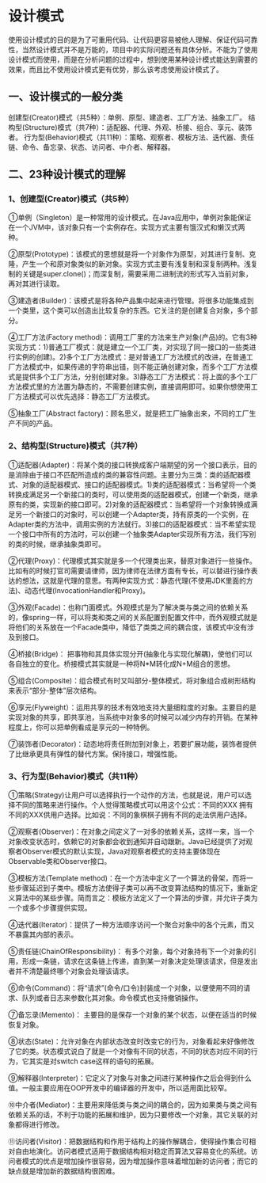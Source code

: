 # 设计模式

使用设计模式的目的是为了可重用代码、让代码更容易被他人理解、保证代码可靠性，当然设计模式并不是万能的，项目中的实际问题还有具体分析。不能为了使用设计模式而使用，而是在分析问题的过程中，想到使用某种设计模式能达到需要的效果，而且比不使用设计模式更有优势，那么该考虑使用设计模式了。

## 一、设计模式的一般分类
创建型(Creator)模式（共5种）：单例、原型、建造者、工厂方法、抽象工厂。
结构型(Structure)模式（共7种）：适配器、代理、外观、桥接、组合、享元、装饰者。
行为型(Behavior)模式（共11种）：策略、观察者、模板方法、迭代器、责任链、命令、备忘录、状态、访问者、中介者、解释器。

## 二、23种设计模式的理解

### 1、创建型(Creator)模式（共5种）

①单例（Singleton）是一种常用的设计模式。在Java应用中，单例对象能保证在一个JVM中，该对象只有一个实例存在。实现方式主要有饿汉式和懒汉式两种。

②原型(Prototype)：该模式的思想就是将一个对象作为原型，对其进行复制、克隆，产生一个和原对象类似的新对象。实现方式主要有浅复制和深复制两种。浅复制的关键是super.clone()；而深复制，需要采用二进制流的形式写入当前对象，再对其进行读取。

③建造者(Builder)：该模式是将各种产品集中起来进行管理。将很多功能集成到一个类里，这个类可以创造出比较复杂的东西。它关注的是创建复合对象，多个部分。

④工厂方法(Factory method)：调用工厂里的方法来生产对象(产品)的。它有3种实现方式：1)普通工厂模式：就是建立一个工厂类，对实现了同一接口的一些类进行实例的创建)。2)多个工厂方法模式：是对普通工厂方法模式的改进，在普通工厂方法模式中，如果传递的字符串出错，则不能正确创建对象，而多个工厂方法模式是提供多个工厂方法，分别创建对象。3)静态工厂方法模式：将上面的多个工厂方法模式里的方法置为静态的，不需要创建实例，直接调用即可。如果你想使用工厂方法模式可以优先选择：静态工厂方法模式。

⑤抽象工厂(Abstract factory)：顾名思义，就是把工厂抽象出来，不同的工厂生产不同的产品。

### 2、结构型(Structure)模式（共7种）

①适配器(Adapter)：将某个类的接口转换成客户端期望的另一个接口表示，目的是消除由于接口不匹配所造成的类的兼容性问题。主要分为三类：类的适配器模式、对象的适配器模式、接口的适配器模式。1)类的适配器模式：当希望将一个类转换成满足另一个新接口的类时，可以使用类的适配器模式，创建一个新类，继承原有的类，实现新的接口即可。2)对象的适配器模式：当希望将一个对象转换成满足另一个新接口的对象时，可以创建一个Adapter类，持有原类的一个实例，在Adapter类的方法中，调用实例的方法就行。3)接口的适配器模式：当不希望实现一个接口中所有的方法时，可以创建一个抽象类Adapter实现所有方法，我们写别的类的时候，继承抽象类即可。

②代理(Proxy)：代理模式其实就是多一个代理类出来，替原对象进行一些操作。比如有的时候打官司需要请律师，因为律师在法律方面有专长，可以替进行操作表达的想法，这就是代理的意思。有两种实现方式：静态代理(不使用JDK里面的方法)、动态代理(InvocationHandler和Proxy)。

③外观(Facade)：也称门面模式。外观模式是为了解决类与类之间的依赖关系的，像spring一样，可以将类和类之间的关系配置到配置文件中，而外观模式就是将他们的关系放在一个Facade类中，降低了类类之间的耦合度，该模式中没有涉及到接口。

④桥接(Bridge)： 把事物和其具体实现分开(抽象化与实现化解耦)，使他们可以各自独立的变化。桥接模式其实就是一种将N*M转化成N+M组合的思想。

⑤组合(Composite)：组合模式有时又叫部分-整体模式，将对象组合成树形结构来表示“部分-整体”层次结构。

⑥享元(Flyweight）：运用共享的技术有效地支持大量细粒度的对象。主要目的是实现对象的共享，即共享池，当系统中对象多的时候可以减少内存的开销。在某种程度上，你可以把单例看成是享元的一种特例。

⑦装饰者(Decorator)：动态地将责任附加到对象上，若要扩展功能，装饰者提供了比继承更具有弹性的替代方案。保持接口，增强性能。

### 3、行为型(Behavior)模式（共11种）

①策略(Strategy)让用户可以选择执行一个动作的方法，也就是说，用户可以选择不同的策略来进行操作。个人觉得策略模式可以用这个公式：不同的XXX 拥有不同的XXX供用户选择。比如说：不同的象棋棋子拥有不同的走法供用户选择。

②观察者(Observer)：在对象之间定义了一对多的依赖关系，这样一来，当一个对象改变状态时，依赖它的对象都会收到通知并自动跟新。Java已经提供了对观察者Observer模式的默认实现，Java对观察者模式的支持主要体现在Observable类和Observer接口。

③模板方法(Template method)：在一个方法中定义了一个算法的骨架，而将一些步骤延迟到子类中。模板方法使得子类可以再不改变算法结构的情况下，重新定义算法中的某些步骤。简而言之：模板方法定义了一个算法的步骤，并允许子类为一个或多个步骤提供实现。

④迭代器(Iterator)：提供了一种方法顺序访问一个聚合对象中的各个元素，而又不暴露其内部的表示。

⑤责任链(ChainOfResponsibility)： 有多个对象，每个对象持有下一个对象的引用，形成一条链，请求在这条链上传递，直到某一对象决定处理该请求，但是发出者并不清楚最终哪个对象会处理该请求。

⑥命令(Command)：将“请求”(命令/口令)封装成一个对象，以便使用不同的请求、队列或者日志来参数化其对象。命令模式也支持撤销操作。

⑦备忘录(Memento)： 主要目的是保存一个对象的某个状态，以便在适当的时候恢复对象。

⑧状态(State)：允许对象在内部状态改变时改变它的行为，对象看起来好像修改了它的类。状态模式说白了就是一个对像有不同的状态，不同的状态对应不同的行为，它其实是对switch case这样的语句的拓展。

⑨解释器(Interpreter)：它定义了对象与对象之间进行某种操作之后会得到什么值。一般主要应用在OOP开发中的编译器的开发中，所以适用面比较窄。

⑩中介者(Mediator)：主要用来降低类与类之间的耦合的，因为如果类与类之间有依赖关系的话，不利于功能的拓展和维护，因为只要修改一个对象，其它关联的对象都得进行修改。

⑪访问者(Visitor)：把数据结构和作用于结构上的操作解耦合，使得操作集合可相对自由地演化。访问者模式适用于数据结构相对稳定而算法又容易变化的系统。访问者模式的优点是增加操作很容易，因为增加操作意味着增加新的访问者；而它的缺点就是增加新的数据结构很困难。